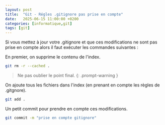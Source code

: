 ```yaml
---
layout: post
title:  "Git - Régles .gitignore pas prise en compte"
date:   2025-06-15 11:00:00 +0200
categories: [informatique,git]
tags: [git]
---
```


Si vous mettez à jour votre .gitignore et que ces modifications ne sont pas prise en compte alors il faut exécuter les commandes suivantes :

En premier, on supprime le contenu de l'index.
```bash
git rm -r --cached .
```
> Ne pas oublier le point final.
{: .prompt-warning }


On ajoute tous les fichiers dans l'index (en prenant en compte les règles de .gitgnore).
```bash
git add .
```

Un petit commit pour prendre en compte ces modifications.
```bash
git commit -m "prise en compte gitignore"
```
